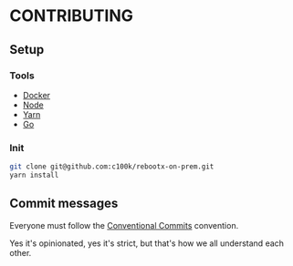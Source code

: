 # CONTRIBUTING

## Setup

### Tools

- [Docker](https://www.docker.com)
- [Node](https://github.com/nvm-sh/nvm)
- [Yarn](https://classic.yarnpkg.com/lang/en/docs/install)
- [Go](https://go.dev)

### Init

```sh
git clone git@github.com:c100k/rebootx-on-prem.git
yarn install
```

## Commit messages

Everyone must follow the [Conventional Commits](https://www.conventionalcommits.org) convention.

Yes it's opinionated, yes it's strict, but that's how we all understand each other.
